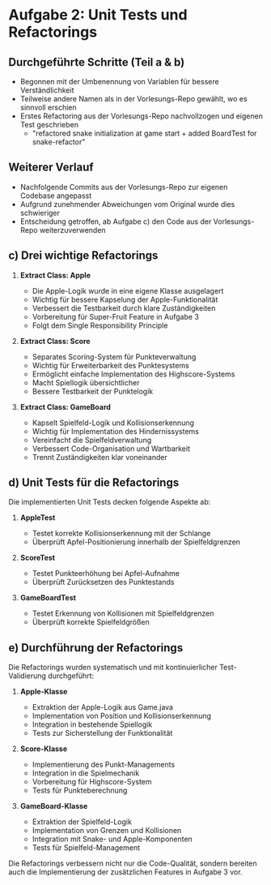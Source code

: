 # Aufgabe 2: Unit Tests und Refactorings

## Durchgeführte Schritte (Teil a & b)

- Begonnen mit der Umbenennung von Variablen für bessere Verständlichkeit
- Teilweise andere Namen als in der Vorlesungs-Repo gewählt, wo es sinnvoll erschien
- Erstes Refactoring aus der Vorlesungs-Repo nachvollzogen und eigenen Test geschrieben
  - "refactored snake initialization at game start + added BoardTest for snake-refactor"

## Weiterer Verlauf

- Nachfolgende Commits aus der Vorlesungs-Repo zur eigenen Codebase angepasst
- Aufgrund zunehmender Abweichungen vom Original wurde dies schwieriger
- Entscheidung getroffen, ab Aufgabe c) den Code aus der Vorlesungs-Repo weiterzuverwenden

## c) Drei wichtige Refactorings

1. **Extract Class: Apple**
   - Die Apple-Logik wurde in eine eigene Klasse ausgelagert
   - Wichtig für bessere Kapselung der Apple-Funktionalität
   - Verbessert die Testbarkeit durch klare Zuständigkeiten
   - Vorbereitung für Super-Fruit Feature in Aufgabe 3
   - Folgt dem Single Responsibility Principle

2. **Extract Class: Score**
   - Separates Scoring-System für Punkteverwaltung
   - Wichtig für Erweiterbarkeit des Punktesystems
   - Ermöglicht einfache Implementation des Highscore-Systems
   - Macht Spiellogik übersichtlicher
   - Bessere Testbarkeit der Punktelogik

3. **Extract Class: GameBoard**
   - Kapselt Spielfeld-Logik und Kollisionserkennung
   - Wichtig für Implementation des Hindernissystems
   - Vereinfacht die Spielfeldverwaltung
   - Verbessert Code-Organisation und Wartbarkeit
   - Trennt Zuständigkeiten klar voneinander

## d) Unit Tests für die Refactorings

Die implementierten Unit Tests decken folgende Aspekte ab:

1. **AppleTest**
   - Testet korrekte Kollisionserkennung mit der Schlange
   - Überprüft Apfel-Positionierung innerhalb der Spielfeldgrenzen

2. **ScoreTest**
   - Testet Punkteerhöhung bei Apfel-Aufnahme
   - Überprüft Zurücksetzen des Punktestands

3. **GameBoardTest**
   - Testet Erkennung von Kollisionen mit Spielfeldgrenzen
   - Überprüft korrekte Spielfeldgrößen

## e) Durchführung der Refactorings

Die Refactorings wurden systematisch und mit kontinuierlicher Test-Validierung durchgeführt:

1. **Apple-Klasse**
   - Extraktion der Apple-Logik aus Game.java
   - Implementation von Position und Kollisionserkennung
   - Integration in bestehende Spiellogik
   - Tests zur Sicherstellung der Funktionalität

2. **Score-Klasse**
   - Implementierung des Punkt-Managements
   - Integration in die Spielmechanik
   - Vorbereitung für Highscore-System
   - Tests für Punkteberechnung

3. **GameBoard-Klasse**
   - Extraktion der Spielfeld-Logik
   - Implementation von Grenzen und Kollisionen
   - Integration mit Snake- und Apple-Komponenten
   - Tests für Spielfeld-Management

Die Refactorings verbessern nicht nur die Code-Qualität, sondern bereiten auch die Implementierung der zusätzlichen Features in Aufgabe 3 vor.